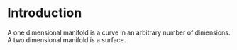 # Introduction

A one dimensional manifold is a curve in an arbitrary number of dimensions. A two dimensional manifold is a surface.